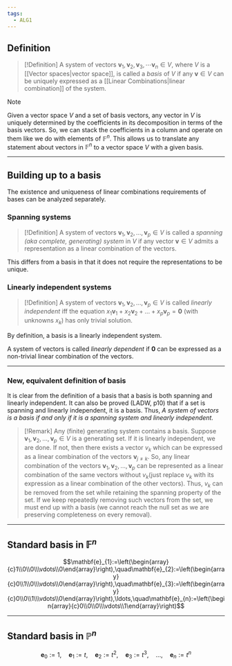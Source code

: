 ```yaml
---
tags:
  - ALG1
---
```


## Definition

>[!Definition]
>A system of vectors $\mathbf{v}_{1}, \mathbf{v}_{2}, \mathbf{v}_{3},\cdots \mathbf{v}_{n} \in V$, where $V$ is a [[Vector spaces|vector space]], is called a *basis* of $V$ if any $\mathbf{v}\in V$ can be uniquely expressed as a [[Linear Combinations|linear combination]] of the system. 

>[!Note]
>Given a vector space $V$ and a set of basis vectors, any vector in $V$ is uniquely determined by the coefficients in its decomposition in terms of the basis vectors. So, we can stack the coefficients in a column and operate on them like we do with elements of $\mathbb{F}^n$. This allows us to translate any statement about vectors in $\mathbb{F}^n$ to a vector space $V$ with a given basis.

---
## Building up to a basis

The existence and uniqueness of linear combinations requirements of bases can be analyzed separately.
### Spanning systems

>[!Definition]
>A system of vectors $\mathbf{v}_{1},\mathbf{v}_{2},\dots,\mathbf{v}_{p} \in V$ is called a *spanning (aka complete, generating) system* in $V$ if any vector $\mathbf{v} \in V$ admits a representation as a linear combination of the vectors. 

This differs from a basis in that it does not require the representations to be unique. 

### Linearly independent systems

>[!Definition]
>A system of vectors $\mathbf{v}_{1},\mathbf{v}_{2},\dots,\mathbf{v}_{p} \in V$ is called *linearly independent* iff the equation $x_{1}\mathbf{v}_{1}+x_{2}\mathbf{v}_{2} + \dots + x_{p}\mathbf{v}_{p} = \mathbf{0}$ (with unknowns $x_{k}$) has only trivial solution. 

By definition, a basis is a linearly independent system. 

A system of vectors is called *linearly dependent* if $\mathbf{0}$ can be expressed as a non-trivial linear combination of the vectors.

---
### New, equivalent definition of basis
It is clear from the definition of a basis that a basis is both spanning and linearly independent. It can also be proved (LADW, p10) that if a set is spanning and linearly independent, it is a basis. Thus, *A system of vectors is a basis if and only if it is a spanning system and linearly independent.*

>[!Remark] Any (finite) generating system contains a basis.
>Suppose $\mathbf{v}_{1},\mathbf{v}_{2},\dots,\mathbf{v}_{p} \in V$ is a generating set. If it is linearly independent, we are done. If not, then there exists a vector $v_{k}$ which can be expressed as a linear combination of the vectors $\mathbf{v}_{j \ne k}$. So, any linear combination of the vectors $\mathbf{v}_{1},\mathbf{v}_{2},\dots,\mathbf{v}_{p}$ can be represented as a linear combination of the same vectors without $v_{k}$(just replace $v_{k}$ with its expression as a linear combination of the other vectors). Thus, $v_{k}$ can be removed from the set while retaining the spanning property of the set. If we keep repeatedly removing such vectors from the set, we must end up with a basis (we cannot reach the null set as we are preserving completeness on every removal).


---
## Standard basis in $\mathbb{F}^n$

$$\mathbf{e}_{1}:=\left(\begin{array}{c}1\\0\\0\\\vdots\\0\end{array}\right),\quad\mathbf{e}_{2}:=\left(\begin{array}{c}0\\1\\0\\\vdots\\0\end{array}\right),\quad\mathbf{e}_{3}:=\left(\begin{array}{c}0\\0\\1\\\vdots\\0\end{array}\right),\ldots,\quad\mathbf{e}_{n}:=\left(\begin{array}{c}0\\0\\0\\\vdots\\1\end{array}\right)$$

---

## Standard basis in $\mathbb{P}^n$

$$\mathbf{e}_0:=1,\quad\mathbf{e}_1:=t,\quad\mathbf{e}_2:=t^2,\quad\mathbf{e}_3:=t^3,\quad\ldots,\quad\mathbf{e}_n:=t^n$$
